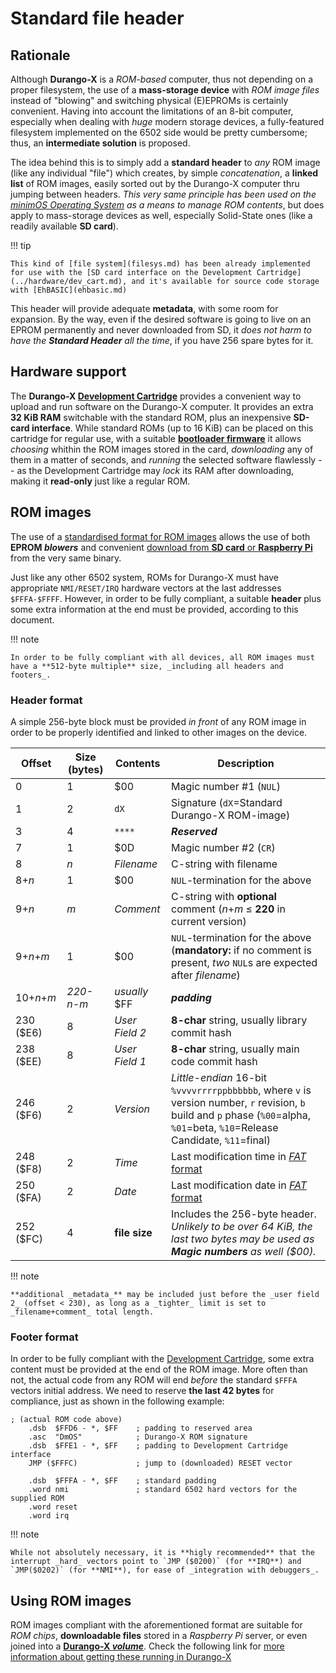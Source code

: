 # Standard file header

## Rationale

Although **Durango-X** is a _ROM-based_ computer, thus not depending on a proper filesystem, the use of a **mass-storage device** with _ROM image files_
instead of "blowing" and switching physical (E)EPROMs is certainly convenient. Having into account the limitations of an 8-bit computer, especially when
dealing with _huge_ modern storage devices, a fully-featured filesystem implemented on the 6502 side would be pretty cumbersome; thus, an **intermediate
solution** is proposed.

The idea behind this is to simply add a **standard header** to _any_ ROM image (like any individual "file") which creates, by simple _concatenation_, a
**linked list** of ROM images, easily sorted out by the Durango-X computer thru jumping between headers. _This very same principle has been used on the
[minimOS Operating System](https://github.com/zuiko21/minimOS) as a means to manage ROM contents_, but does apply to mass-storage devices as well,
especially Solid-State ones (like a readily available **SD card**).

!!! tip

	This kind of [file system](filesys.md) has been already implemented for use with the [SD card interface on the Development Cartridge](../hardware/dev_cart.md), and it's available for source code storage with [EhBASIC](ehbasic.md)

This header will provide adequate **metadata**, with some room for expansion. By the way, even if the desired software is going to live on an EPROM
permanently and never downloaded from SD, it _does not harm to have the **Standard Header** all the time_, if you have 256 spare bytes for it.

## Hardware support

The **Durango-X [Development Cartridge](../hardware/dev_cart.md)** provides a convenient way to upload and run software on the Durango-X computer. It provides an extra **32 KiB RAM**
switchable with the standard ROM, plus an inexpensive **SD-card interface**. While standard ROMs (up to 16 KiB) can be placed on this cartridge for regular
use, with a suitable [**bootloader firmware**](multiboot.md) it allows _choosing_ whithin the ROM images stored in the card, _downloading_ any of them in a matter of seconds,
and _running_ the selected software flawlessly -- as the Development Cartridge may _lock_ its RAM after downloading, making it **read-only** just like a
regular ROM.

## ROM images

The use of a [standardised format for ROM images](filesys.md) allows the use of both **EPROM _blowers_** and convenient [download from **SD card** or **Raspberry Pi**](multiboot.md) from the very same binary.

Just like any other 6502 system, ROMs for Durango-X must have appropriate `NMI/RESET/IRQ` hardware vectors at the last addresses `$FFFA-$FFFF`. However, in order to be fully compliant, a suitable **header** plus some extra information at the end must be provided, according to this document.

!!! note

	In order to be fully compliant with all devices, all ROM images must have a **512-byte multiple** size, _including all headers and footers_.

### Header format

A simple 256-byte block must be provided _in front_ of any ROM image in order to be properly identified and linked to other images on the device.

|Offset|Size (bytes)|Contents      |Description|
|------|------------|--------------|-----------|
|0     |1           |$00           |Magic number #1 (`NUL`)|
|1     |2           |`dX`          |Signature (`dX`=Standard Durango-X ROM-image)|
|3     |4           |`****`        |_**Reserved**_|
|7     |1           |$0D           |Magic number #2 (`CR`)|
|8     |_n_         |_Filename_    |C-string with filename|
|8+_n_ |1           |$00           |`NUL`-termination for the above|
|9+_n_ |_m_         |_Comment_     |C-string with **optional** comment (_n_+_m_ ≤ **220** in current version)|
|9+_n_+_m_|1        |$00           |`NUL`-termination for the above (**mandatory:** if no comment is present, _two_ `NUL`s are expected after _filename_)|
|10+_n_+_m_|_220-n-m_|_usually_ $FF|_**padding**_|
|230 ($E6)|8        |_User Field 2_|**8-char** string, usually library commit hash|
|238 ($EE)|8        |_User Field 1_|**8-char** string, usually main code commit hash|
|246 ($F6)|2        |_Version_     |_Little-endian_ 16-bit `%vvvvrrrrppbbbbbb`, where `v` is version number, `r` revision, `b` build and `p` phase (`%00`=alpha, `%01`=beta, `%10`=Release Candidate, `%11`=final)|
|248 ($F8)|2        |_Time_        |Last modification time in [_FAT_ format](https://en.wikipedia.org/wiki/Design_of_the_FAT_file_system#Directory_entry)|
|250 ($FA)|2        |_Date_        |Last modification date in [_FAT_ format](https://en.wikipedia.org/wiki/Design_of_the_FAT_file_system#Directory_entry)|
|252 ($FC)|4        |**file size** |Includes the 256-byte header. _Unlikely to be over 64 KiB, the last two bytes may be used as **Magic numbers** as well ($00)._

!!! note

	**additional _metadata_** may be included just before the _user field 2_ (offset < 230), as long as a _tighter_ limit is set to _filename+comment_ total length.

### Footer format

In order to be fully compliant with the [Development Cartridge](../hardware/dev_cart.md), some extra content must be provided at the end of the ROM image. More often than not, the actual code from any ROM will end _before_ the standard `$FFFA` vectors initial address. We need to reserve **the last 42 bytes** for compliance, just as shown in the following example:

```
; (actual ROM code above)
	.dsb  $FFD6 - *, $FF    ; padding to reserved area
	.asc  "DmOS"            ; Durango-X ROM signature
	.dsb  $FFE1 - *, $FF    ; padding to Development Cartridge interface
	JMP ($FFFC)             ; jump to (downloaded) RESET vector

	.dsb  $FFFA - *, $FF    ; standard padding
	.word nmi               ; standard 6502 hard vectors for the supplied ROM
	.word reset
	.word irq
```

!!! note

	While not absolutely necessary, it is **higly recommended** that the interrupt _hard_ vectors point to `JMP ($0200)` (for **IRQ**) and `JMP($0202)` (for **NMI**), for ease of _integration with debuggers_.

## Using ROM images

ROM images compliant with the aforementioned format are suitable for _ROM chips_, **downloadable files** stored in a _Raspberry Pi_ server, or even joined into a [**Durango-X _volume_**](filesys.md). Check the following link for [more information about getting these running in Durango-X](multiboot.md)
